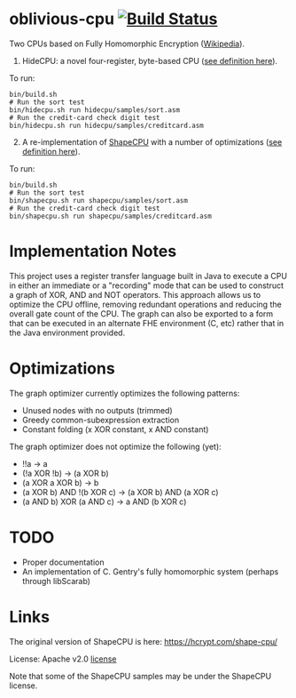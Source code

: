 oblivious-cpu [![Build Status](https://travis-ci.org/mmastrac/oblivious-cpu.svg?branch=master)](https://travis-ci.org/mmastrac/oblivious-cpu)
=============

Two CPUs based on Fully Homomorphic Encryption ([Wikipedia](https://en.wikipedia.org/wiki/Homomorphic_encryption#Fully_homomorphic_encryption)).

1) HideCPU: a novel four-register, byte-based CPU ([see definition here](hidecpu/opcodes.md)).

To run:

    bin/build.sh
    # Run the sort test
    bin/hidecpu.sh run hidecpu/samples/sort.asm
    # Run the credit-card check digit test
    bin/hidecpu.sh run hidecpu/samples/creditcard.asm

2) A re-implementation of [ShapeCPU](https://hcrypt.com/shape-cpu/) with a number of optimizations ([see definition here](shapecpu/pseudocode.txt)).

To run:

    bin/build.sh
    # Run the sort test
    bin/shapecpu.sh run shapecpu/samples/sort.asm
    # Run the credit-card check digit test
    bin/shapecpu.sh run shapecpu/samples/creditcard.asm

Implementation Notes
====================

This project uses a register transfer language built in Java to execute a CPU in either an immediate or a "recording" mode that can be used to construct a graph of XOR, AND and NOT operators. 
This approach allows us to optimize the CPU offline, removing redundant operations and reducing the overall gate count of the CPU. The graph can also be exported to a form that can be executed 
in an alternate FHE environment (C, etc) rather that in the Java environment provided.

Optimizations
=============

The graph optimizer currently optimizes the following patterns:

  * Unused nodes with no outputs (trimmed)
  * Greedy common-subexpression extraction
  * Constant folding (x XOR constant, x AND constant)

The graph optimizer does not optimize the following (yet):

  * !!a -> a
  * (!a XOR !b) -> (a XOR b)
  * (a XOR a XOR b) -> b
  * (a XOR b) AND !(b XOR c) -> (a XOR b) AND (a XOR c)
  * (a AND b) XOR (a AND c) -> a AND (b XOR c)

TODO
====

  * Proper documentation
  * An implementation of C. Gentry's fully homomorphic system (perhaps through libScarab)


Links
=====

The original version of ShapeCPU is here: https://hcrypt.com/shape-cpu/

License: Apache v2.0 [license](http://www.apache.org/licenses/LICENSE-2.0.html)

Note that some of the ShapeCPU samples may be under the ShapeCPU license.
